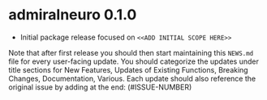 # admiralneuro 0.1.0

- Initial package release focused on `<<ADD INITIAL SCOPE HERE>>`

Note that after first release you should then start maintaining this `NEWS.md` file for every user-facing update.
You should categorize the updates under title sections for New Features, Updates of Existing Functions,
Breaking Changes, Documentation, Various.
Each update should also reference the original issue by adding at the end: (#ISSUE-NUMBER)
